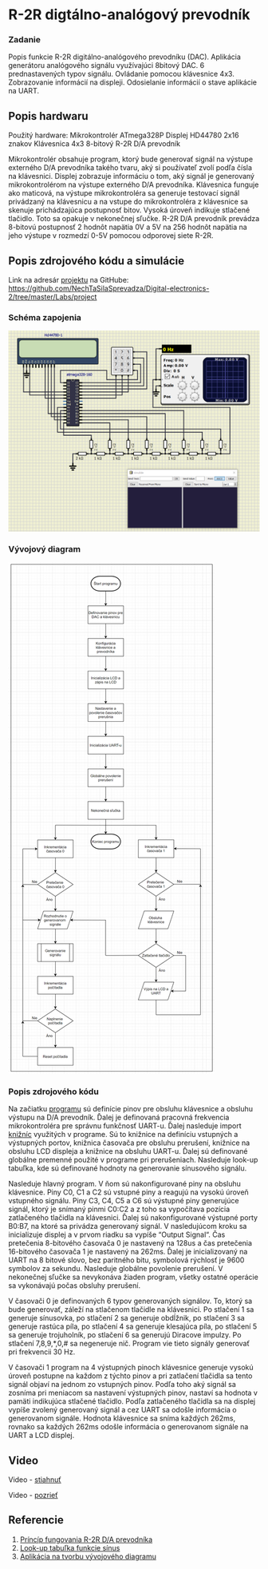 # R-2R digtálno-analógový prevodník


### Zadanie

Popis funkcie R-2R digitálno-analógového prevodníku (DAC). Aplikácia generátoru analógového signálu využívajúci 8bitový DAC. 6 prednastavených typov signálu. Ovládanie pomocou klávesnice 4x3. Zobrazovanie informácií na displeji. Odosielanie informácií o stave aplikácie na UART. 


## Popis hardwaru

Použitý hardware:
Mikrokontrolér ATmega328P
Displej HD44780 2x16 znakov
Klávesnica 4x3 
8-bitový R-2R D/A prevodník 

Mikrokontrolér obsahuje program, ktorý bude generovať signál na výstupe externého D/A prevodníka takého tvaru, aký si používateľ zvolí podľa čísla na klávesnici.
Displej zobrazuje informáciu o tom, aký signál je generovaný mikrokontrolérom na výstupe externého D/A prevodníka.
Klávesnica funguje ako maticová, na výstupe mikrokontroléra sa generuje testovací signál privádzaný na klávesnicu a na vstupe do mikrokontroléra z klávesnice sa skenuje prichádzajúca postupnosť bitov. 
Vysoká úroveň indikuje stlačené tlačidlo. Toto sa opakuje v nekonečnej sľučke.
R-2R D/A prevodník prevádza 8-bitovú postupnosť 2 hodnôt napätia 0V a 5V na 256 hodnôt napätia na jeho výstupe v rozmedzí 0-5V pomocou odporovej siete R-2R.

## Popis zdrojového kódu a simulácie

Link na adresár [projektu](https://github.com/NechTaSilaSprevadza/Digital-electronics-2/tree/master/Labs/project) na GitHube: https://github.com/NechTaSilaSprevadza/Digital-electronics-2/tree/master/Labs/project

### Schéma zapojenia
![Schéma zapojenia](Images/SchemaZapojenia.png)

### Vývojový diagram
![Vývojový diagram](Images/VyvojovyDiagram.png)

### Popis zdrojového kódu

Na začiatku [programu](GccApplication1/GccApplication1/main.c) sú definície pinov pre obsluhu klávesnice a obsluhu výstupu na D/A prevodník. 
Ďalej je definovaná pracovná frekvencia mikrokontroléra pre správnu funkčnosť UART-u. 
Ďalej nasleduje import [knižníc](Libraries) využitých v programe. Sú to knižnice na definíciu vstupných a výstupných portov, knižnica časovača pre obsluhu prerušení, knižnice na obsluhu LCD displeja a knižnice na obsluhu UART-u. 
Ďalej sú definované globálne premenné použité v programe pri prerušeniach. 
Nasleduje look-up tabuľka, kde sú definované hodnoty na generovanie sínusového signálu. 

Nasleduje hlavný program. 
V ňom sú nakonfigurované piny na obsluhu klávesnice. 
Piny C0, C1 a C2 sú vstupné piny a reagujú na vysokú úroveň vstupného signálu. Piny C3, C4, C5 a C6 sú výstupné piny generujúce signál, ktorý je snímaný pinmi C0:C2 a z toho sa vypočítava pozícia zatlačeného tlačidla na klávesnici. 
Ďalej sú nakonfigurované výstupné porty B0:B7, na ktoré sa privádza generovaný signál. 
V nasledujúcom kroku sa inicializuje displej a v prvom riadku sa vypíše “Output Signal“. 
Čas pretečenia 8-bitového časovača 0 je nastavený na 128us a čas pretečenia 16-bitového časovača 1 je nastavený na 262ms. 
Ďalej je inicializovaný na UART na 8 bitové slovo, bez paritného bitu, symbolová rýchlosť je 9600 symbolov za sekundu. 
Nasleduje globálne povolenie prerušení. 
V nekonečnej sľučke sa nevykonáva žiaden program, všetky ostatné operácie sa vykonávajú počas obsluhy prerušení. 

V časovači 0 je definovaných 6 typov generovaných signálov. 
To, ktorý sa bude generovať, záleží na stlačenom tlačidle na klávesnici. 
Po stlačení 1 sa generuje sínusovka, po stlačení 2 sa generuje obdĺžnik, po stlačení 3 sa generuje rastúca píla, po stlačení 4 sa generuje klesajúca píla, po stlačení 5 sa generuje trojuholník, po stlačení 6 sa generujú Diracove impulzy. 
Po stlačení 7,8,9,*,0,# sa negeneruje nič. 
Program vie tieto signály generovať pri frekvencii 30 Hz. 

V časovači 1 program na 4 výstupných pinoch klávesnice generuje vysokú úroveň postupne na každom z týchto pinov a pri zatlačení tlačidla sa tento signál objaví na jednom zo vstupných pinov. 
Podľa toho aký signál sa zosníma pri meniacom sa nastavení výstupných pinov, nastaví sa hodnota v pamäti indikujúca stlačené tlačidlo. 
Podľa zatlačeného tlačidla sa na displej vypíše zvolený generovaný signál a cez UART sa odošle informácia o generovanom signále. 
Hodnota klávesnice sa sníma každých 262ms, rovnako sa každých 262ms odošle informácia o generovanom signále na UART a LCD displej.


## Video

Video - [stiahnuť](Video/Video.mp4)

Video - [pozrieť](https://drive.google.com/file/d/1nHFWSgAs_humQwwQS_2yR3hbuxNF-2Kv/view?usp=sharing)


## Referencie

1. [Príncíp fungovania R-2R D/A prevodníka](https://www.electronics-tutorials.ws/combination/r-2r-dac.html)
2. [Look-up tabuľka funkcie sínus](https://gist.github.com/funkfinger/965900)
3. [Aplikácia na tvorbu vývojového diagramu](https://app.diagrams.net/)
